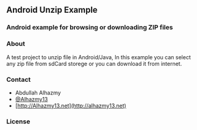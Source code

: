 ## Android Unzip Example
### Android example for browsing or downloading ZIP files




### About

A test project to unzip file in Android/Java, In this example you can select any zip file from sdCard storege or you can download it from internet.


### Contact

* Abdullah Alhazmy
* [@Alhazmy13](http://twitter.com/indragie)
* [http://Alhazmy13.net](http://alhazmy13.net)

### License

